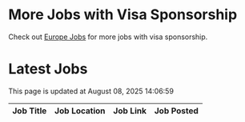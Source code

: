# More Jobs with Visa Sponsorship

Check out [Europe Jobs](https://github.com/sureshparimi/europejobs#latest-jobs) for more jobs with visa sponsorship.

# Latest Jobs

This page is updated at August 08, 2025 14:06:59

| Job Title | Job Location | Job Link | Job Posted |
| --- | --- | --- | --- |
